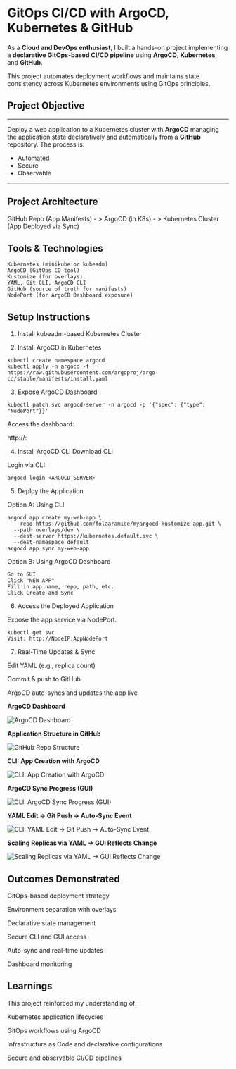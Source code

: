 # GitOps CI/CD with ArgoCD, Kubernetes & GitHub

As a **Cloud and DevOps enthusiast**, I built a hands-on project implementing a **declarative GitOps-based CI/CD pipeline** using **ArgoCD**, **Kubernetes**, and **GitHub**.

This project automates deployment workflows and maintains state consistency across Kubernetes environments using GitOps principles.

## Project Objective

---

Deploy a web application to a Kubernetes cluster with **ArgoCD** managing the application state declaratively and automatically from a **GitHub** repository. The process is:

- Automated  
- Secure  
- Observable  

---

## Project Architecture

GitHub Repo (App Manifests) - > ArgoCD (in K8s) - > Kubernetes Cluster (App Deployed via Sync)

## Tools & Technologies
```
Kubernetes (minikube or kubeadm)
ArgoCD (GitOps CD tool)
Kustomize (for overlays)
YAML, Git CLI, ArgoCD CLI
GitHub (source of truth for manifests)
NodePort (for ArgoCD Dashboard exposure)
```

## Setup Instructions

1. Install kubeadm-based Kubernetes Cluster

2. Install ArgoCD in Kubernetes

```
kubectl create namespace argocd
kubectl apply -n argocd -f https://raw.githubusercontent.com/argoproj/argo-cd/stable/manifests/install.yaml
```
3. Expose ArgoCD Dashboard

```
kubectl patch svc argocd-server -n argocd -p '{"spec": {"type": "NodePort"}}'
```

Access the dashboard:

http://<NodeIP>:<NodePort>

4. Install ArgoCD CLI
Download CLI

Login via CLI:

```
argocd login <ARGOCD_SERVER>
```

5. Deploy the Application

Option A: Using CLI

```
argocd app create my-web-app \
  --repo https://github.com/folaaramide/myargocd-kustomize-app.git \
  --path overlays/dev \
  --dest-server https://kubernetes.default.svc \
  --dest-namespace default
argocd app sync my-web-app
```

Option B: Using ArgoCD Dashboard

```
Go to GUI
Click "NEW APP"
Fill in app name, repo, path, etc.
Click Create and Sync
```

6. Access the Deployed Application

Expose the app service via NodePort.

```
kubectl get svc
Visit: http://NodeIP:AppNodePort
```

7. Real-Time Updates & Sync

Edit YAML (e.g., replica count)

Commit & push to GitHub

ArgoCD auto-syncs and updates the app live

**ArgoCD Dashboard**

![ArgoCD Dashboard](screenshots/argocd-dashboard.png)

**Application Structure in GitHub**

![GitHub Repo Structure](screenshots/repo-structure.png)

**CLI: App Creation with ArgoCD**

![CLI: App Creation with ArgoCD](screenshots/cli-app-created-argocd.png)

**ArgoCD Sync Progress (GUI)**

![CLI: ArgoCD Sync Progress (GUI)](screenshots/argocd-sync-progress-gui.png)

**YAML Edit → Git Push → Auto-Sync Event**

![CLI: YAML Edit → Git Push → Auto-Sync Event](screenshots/yaml-edit-gitpush-autosync-event.png)

**Scaling Replicas via YAML → GUI Reflects Change**

![Scaling Replicas via YAML → GUI Reflects Change](screenshots/scaling-replicas-via-yaml-gui-reflects-change.png)

## Outcomes Demonstrated
GitOps-based deployment strategy

Environment separation with overlays

Declarative state management

Secure CLI and GUI access

Auto-sync and real-time updates

Dashboard monitoring

## Learnings
This project reinforced my understanding of:

Kubernetes application lifecycles

GitOps workflows using ArgoCD

Infrastructure as Code and declarative configurations

Secure and observable CI/CD pipelines
